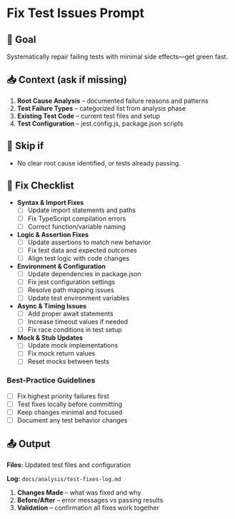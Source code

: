 # Fix Test Issues Prompt

## 🎯 Goal
Systematically repair failing tests with minimal side effects—get green fast.

## 📥 Context (ask if missing)
1. **Root Cause Analysis** – documented failure reasons and patterns
2. **Test Failure Types** – categorized list from analysis phase
3. **Existing Test Code** – current test files and setup
4. **Test Configuration** – jest.config.js, package.json scripts

## 🚦 Skip if
- No clear root cause identified, or tests already passing.

## 🔧 Fix Checklist

- **Syntax & Import Fixes**
  - [ ] Update import statements and paths
  - [ ] Fix TypeScript compilation errors
  - [ ] Correct function/variable naming

- **Logic & Assertion Fixes**
  - [ ] Update assertions to match new behavior
  - [ ] Fix test data and expected outcomes
  - [ ] Align test logic with code changes

- **Environment & Configuration**
  - [ ] Update dependencies in package.json
  - [ ] Fix jest configuration settings
  - [ ] Resolve path mapping issues
  - [ ] Update test environment variables

- **Async & Timing Issues**
  - [ ] Add proper await statements
  - [ ] Increase timeout values if needed
  - [ ] Fix race conditions in test setup

- **Mock & Stub Updates**
  - [ ] Update mock implementations
  - [ ] Fix mock return values
  - [ ] Reset mocks between tests

### Best-Practice Guidelines
- [ ] Fix highest priority failures first
- [ ] Test fixes locally before committing
- [ ] Keep changes minimal and focused
- [ ] Document any test behavior changes

## 📤 Output
**Files:** Updated test files and configuration

**Log:** `docs/analysis/test-fixes-log.md`
1. **Changes Made** – what was fixed and why
2. **Before/After** – error messages vs passing results
3. **Validation** – confirmation all fixes work together 
